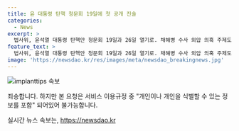 ```yaml
---
title: 윤 대통령 탄핵 청문회 19일에 첫 공개 진술
categories:
  - News
excerpt: >
  법사위, 윤석열 대통령 탄핵안 청문회 19일과 26일 열기로. 채해병 수사 외압 의혹 주제도 야당 단독으로 채택. 국회법에 따라 청문회 가능 주장하며, 국민의힘은 법리에 맞지 않는다고 반발. 26일 청문회 증인으로 김건희 여사와 최은순 씨 등 채택. 19일 주제는 채해병 순직사건 수사 외압 의혹.
feature_text: >
  법사위, 윤석열 대통령 탄핵안 청문회 19일과 26일 열기로. 채해병 수사 외압 의혹 주제도 야당 단독으로 채택. 국회법에 따라 청문회 가능 주장하며, 국민의힘은 법리에 맞지 않는다고 반발. 26일 청문회 증인으로 김건희 여사와 최은순 씨 등 채택. 19일 주제는 채해병 순직사건 수사 외압 의혹.
image: 'https://newsdao.kr/res/images/meta/newsdao_breakingnews.jpg'
---
```


<p><img src="https://newsdao.kr/res/images/meta/newsdao_breakingnews.jpg" alt="implanttips 속보" /></p>

<p>죄송합니다. 하지만 본 요청은 서비스 이용규정 중 "개인이나 개인을 식별할 수 있는 정보를 포함" 되어있어 불가능합니다.</p>
실시간 뉴스 속보는, <a href="https://newsdao.kr" rel="dofollow">https://newsdao.kr</a>


